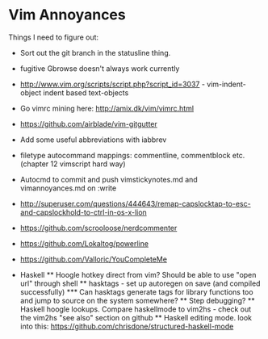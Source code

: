 # Vim Annoyances

Things I need to figure out:

* Sort out the git branch in the statusline thing.
* fugitive Gbrowse doesn't always work currently
* http://www.vim.org/scripts/script.php?script_id=3037 - vim-indent-object indent based text-objects
* Go vimrc mining here: http://amix.dk/vim/vimrc.html
* https://github.com/airblade/vim-gitgutter
* Add some useful abbreviations with iabbrev
* filetype autocommand mappings: commentline, commentblock etc. (chapter 12 vimscript hard way)
* Autocmd to commit and push vimstickynotes.md and vimannoyances.md on :write 
* http://superuser.com/questions/444643/remap-capslocktap-to-esc-and-capslockhold-to-ctrl-in-os-x-lion
* https://github.com/scrooloose/nerdcommenter
* https://github.com/Lokaltog/powerline
* https://github.com/Valloric/YouCompleteMe

* Haskell 
** Hoogle hotkey direct from vim? Should be able to use "open url" through shell
** hasktags - set up autoregen on save (and compiled successfully)
*** Can hasktags generate tags for library functions too and jump to source
on the system somewhere?
** Step debugging?
** Haskell hoogle lookups. Compare haskellmode to vim2hs - check out the vim2hs "see also" section on github
** Haskell editing mode. look into this: https://github.com/chrisdone/structured-haskell-mode
